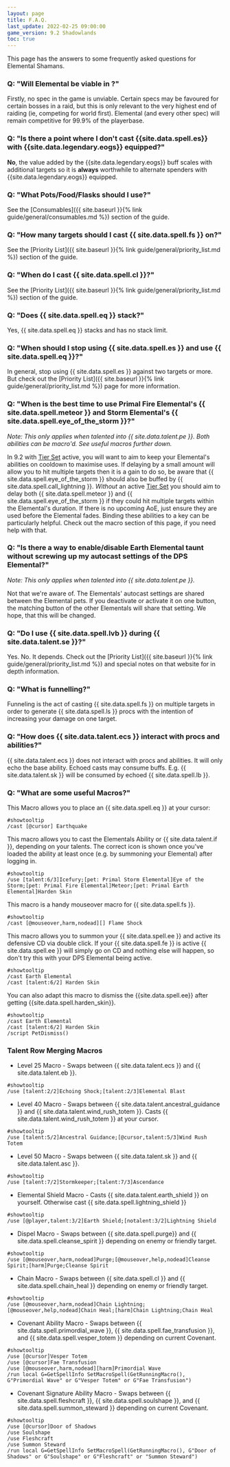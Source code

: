 ```yaml
---
layout: page
title: F.A.Q.
last_update: 2022-02-25 09:00:00
game_version: 9.2 Shadowlands
toc: true
---
```


This page has the answers to some frequently asked questions for Elemental Shamans.

### Q: "Will Elemental be viable in <Expansion name> <game version>?"
Firstly, no spec in the game is unviable. Certain specs may be favoured for certain bosses in a raid, but this is only relevant to the very highest end of raiding (ie, competing for world first). Elemental (and every other spec) will remain competitive for 99.9% of the playerbase.
### Q: "Is there a point where I don't cast {{site.data.spell.es}} with {{site.data.legendary.eogs}} equipped?"
**No**, the value added by the {{site.data.legendary.eogs}} buff scales with additional targets so it is **always** worthwhile to alternate spenders with {{site.data.legendary.eogs}} equipped.
 
### Q: "What Pots/Food/Flasks should I use?"
See the [Consumables]({{ site.baseurl }}{% link guide/general/consumables.md %}) section of the guide.

### Q: "How many targets should I cast {{ site.data.spell.fs }} on?"
See the [Priority List]({{ site.baseurl }}{% link guide/general/priority_list.md %}) section of the guide.

### Q: "When do I cast {{ site.data.spell.cl }}?"
See the [Priority List]({{ site.baseurl }}{% link guide/general/priority_list.md %}) section of the guide.

### Q: "Does {{ site.data.spell.eq }} stack?"
Yes, {{ site.data.spell.eq }} stacks and has no stack limit.

### Q: "When should I stop using {{ site.data.spell.es }} and use {{ site.data.spell.eq }}?"
In general, stop using {{ site.data.spell.es }} against two targets or more. But check out the [Priority List]({{ site.baseurl }}{% link guide/general/priority_list.md %}) page for more information.

### Q: "When is the best time to use Primal Fire Elemental's {{ site.data.spell.meteor }} and Storm Elemental's {{ site.data.spell.eye_of_the_storm }}?"
*Note: This only applies when talented into {{ site.data.talent.pe }}. Both abilities can be macro'd. See useful macros further down.*

In 9.2 with [Tier Set](https://www.wowhead.com/item-set=1499/theurgic-starspeakers-regalia) active, you will want to aim to keep your Elemental's abilities on cooldown to maximise uses. If delaying by a small amount will allow you to hit multiple targets then it is a gain to do so, be aware that {{ site.data.spell.eye_of_the_storm }} should also be buffed by {{ site.data.spell.call_lightning }}. 
*Without* an active [Tier Set](https://www.wowhead.com/item-set=1499/theurgic-starspeakers-regalia) you should aim to delay both {{ site.data.spell.meteor }} and {{ site.data.spell.eye_of_the_storm }} if they could hit multiple targets within the Elemental's duration. If there is no upcoming AoE, just ensure they are used before the Elemental fades. Binding these abilities to a key can be particularly helpful. Check out the macro section of this page, if you need help with that.

### Q: "Is there a way to enable/disable Earth Elemental taunt without screwing up my autocast settings of the DPS Elemental?"
*Note: This only applies when talented into {{ site.data.talent.pe }}.*

Not that we're aware of. The Elementals' autocast settings are shared between the Elemental pets. If you deactivate or activate it on one button, the matching button of the other Elementals will share that setting. We hope, that this will be changed.

### Q: "Do I use {{ site.data.spell.lvb }} during {{ site.data.talent.se }}?"
Yes. No. It depends. Check out the [Priority List]({{ site.baseurl }}{% link guide/general/priority_list.md %}) and special notes on that website for in depth information.

### Q: "What is funnelling?"
Funneling is the act of casting {{ site.data.spell.fs }} on multiple targets in order to generate {{ site.data.spell.ls }} procs with the intention of increasing your damage on one target.
 
### Q: "How does {{ site.data.talent.ecs }} interact with procs and abilities?"
{{ site.data.talent.ecs }} does not interact with procs and abilities. It will only echo the base ability. Echoed casts may consume buffs. E.g. {{ site.data.talent.sk }} will be consumed by echoed {{ site.data.spell.lb }}.

### Q: "What are some useful Macros?"
This Macro allows you to place an {{ site.data.spell.eq }} at your cursor:
```
#showtooltip
/cast [@cursor] Earthquake
```

This macro allows you to cast the Elementals Ability or {{ site.data.talent.if }}, depending on your talents. The correct icon is shown once you've loaded the ability at least once (e.g. by summoning your Elemental) after logging in.
```
#showtooltip
/use [talent:6/3]Icefury;[pet: Primal Storm Elemental]Eye of the Storm;[pet: Primal Fire Elemental]Meteor;[pet: Primal Earth Elemental]Harden Skin
```

This macro is a handy mouseover macro for {{ site.data.spell.fs }}.
```
#showtooltip
/cast [@mouseover,harm,nodead][] Flame Shock
```

This macro allows you to summon your {{ site.data.spell.ee }} and active its defensive CD via double click. If your {{ site.data.spell.fe }} is active {{ site.data.spell.ee }} will simply go on CD and nothing else will happen, so don't try this with your DPS Elemental being active.
```
#showtooltip
/cast Earth Elemental
/cast [talent:6/2] Harden Skin
```

You can also adapt this macro to dismiss the {{site.data.spell.ee}} after getting {{site.data.spell.harden_skin}}.
```
#showtooltip
/cast Earth Elemental
/cast [talent:6/2] Harden Skin
/script PetDismiss()
```
### Talent Row Merging Macros
- Level 25 Macro - Swaps between {{ site.data.talent.ecs }} and {{ site.data.talent.eb }}.
```
#showtooltip
/use [talent:2/2]Echoing Shock;[talent:2/3]Elemental Blast
```
 
- Level 40 Macro - Swaps between {{ site.data.talent.ancestral_guidance }} and {{ site.data.talent.wind_rush_totem }}. Casts {{ site.data.talent.wind_rush_totem }} at your cursor.
```
#showtooltip
/use [talent:5/2]Ancestral Guidance;[@cursor,talent:5/3]Wind Rush Totem
```
  
- Level 50 Macro - Swaps between {{ site.data.talent.sk }} and {{ site.data.talent.asc }}.
```
#showtooltip
/use [talent:7/2]Stormkeeper;[talent:7/3]Ascendance
```
 
- Elemental Shield Macro - Casts {{ site.data.talent.earth_shield }} on yourself. Otherwise cast {{ site.data.spell.lightning_shield }}
```
#showtooltip
/use [@player,talent:3/2]Earth Shield;[notalent:3/2]Lightning Shield
```
 
- Dispel Macro - Swaps between {{ site.data.spell.purge}} and {{ site.data.spell.cleanse_spirit }} depending on enemy or friendly target.
```
#showtooltip
/use [@mouseover,harm,nodead]Purge;[@mouseover,help,nodead]Cleanse Spirit;[harm]Purge;Cleanse Spirit
```
 
- Chain Macro - Swaps between {{ site.data.spell.cl }} and {{ site.data.spell.chain_heal }} depending on enemy or friendly target.
```
#showtooltip
/use [@mouseover,harm,nodead]Chain Lightning;[@mouseover,help,nodead]Chain Heal;[harm]Chain Lightning;Chain Heal
```

- Covenant Ability Macro - Swaps between {{ site.data.spell.primordial_wave }}, {{ site.data.spell.fae_transfusion }}, and {{ site.data.spell.vesper_totem }} depending on current Covenant.
```
#showtooltip
/use [@cursor]Vesper Totem
/use [@cursor]Fae Transfusion
/use [@mouseover,harm,nodead][harm]Primordial Wave
/run local G=GetSpellInfo SetMacroSpell(GetRunningMacro(), G"Primordial Wave" or G"Vesper Totem" or G"Fae Transfusion")
```
 
 - Covenant Signature Ability Macro - Swaps between {{ site.data.spell.fleshcraft }}, {{ site.data.spell.soulshape }}, and {{ site.data.spell.summon_steward }} depending on current Covenant.
```
#showtooltip
/use [@cursor]Door of Shadows
/use Soulshape
/use Fleshcraft
/use Summon Steward
/run local G=GetSpellInfo SetMacroSpell(GetRunningMacro(), G"Door of Shadows" or G"Soulshape" or G"Fleshcraft" or "Summon Steward") 
```
 
